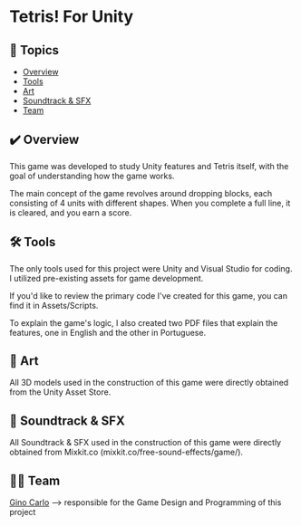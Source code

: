# Tetris! For Unity

## 📌 Topics

- [Overview](#visao-geral)
- [Tools](#ferramentas)
- [Art](#artes)
- [Soundtrack & SFX](#musicas)
- [Team](#colaboradores)

<a name="visao-geral"></a>
## ✔️ Overview   
This game was developed to study Unity features and Tetris itself, with the goal of understanding how the game works.

The main concept of the game revolves around dropping blocks, each consisting of 4 units with different shapes. When you complete a full line, it is cleared, and you earn a score.

<a name="ferramentas"></a>
## 🛠 Tools
The only tools used for this project were Unity and Visual Studio for coding. I utilized pre-existing assets for game development.

If you'd like to review the primary code I've created for this game, you can find it in Assets/Scripts.

To explain the game's logic, I also created two PDF files that explain the features, one in English and the other in Portuguese.

<a name="artes"></a>
## 🎨 Art
All 3D models used in the construction of this game were directly obtained from the Unity Asset Store.

<a name="musicas"></a>
## 🎵 Soundtrack & SFX
All Soundtrack & SFX used in the construction of this game were directly obtained from Mixkit.co (mixkit.co/free-sound-effects/game/).

<a name="colaboradores"></a>
## 👨‍💻 Team
[Gino Carlo](https://ginocarlo01.itch.io/)
--> responsible for the Game Design and Programming of this project


